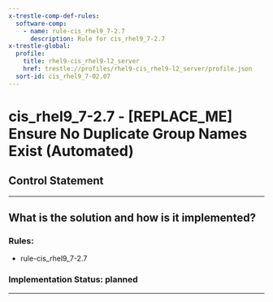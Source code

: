 ```yaml
---
x-trestle-comp-def-rules:
  software-comp:
    - name: rule-cis_rhel9_7-2.7
      description: Rule for cis_rhel9_7-2.7
x-trestle-global:
  profile:
    title: rhel9-cis_rhel9-l2_server
    href: trestle://profiles/rhel9-cis_rhel9-l2_server/profile.json
  sort-id: cis_rhel9_7-02.07
---
```


# cis_rhel9_7-2.7 - \[REPLACE_ME\] Ensure No Duplicate Group Names Exist (Automated)

## Control Statement

______________________________________________________________________

## What is the solution and how is it implemented?

<!-- For implementation status enter one of: implemented, partial, planned, alternative, not-applicable -->

<!-- Note that the list of rules under ### Rules: is read-only and changes will not be captured after assembly to JSON -->

<!-- Add control implementation description here for control: cis_rhel9_7-2.7 -->

### Rules:

  - rule-cis_rhel9_7-2.7

### Implementation Status: planned

______________________________________________________________________
